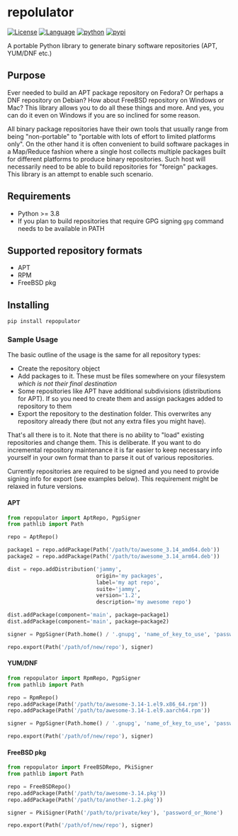 

# repolulator

[![License](https://img.shields.io/badge/license-BSD-brightgreen.svg)](https://opensource.org/licenses/BSD-3-Clause)
[![Language](https://img.shields.io/badge/language-Python-blue.svg)](https://www.python.org)
[![python](https://img.shields.io/badge/python->=3.8-blue.svg)](https://www.python.org/downloads/release/python-380/)
[![pypi](https://img.shields.io/pypi/v/repopulator)](https://pypi.org/project/repopulator)

A portable Python library to generate binary software repositories (APT, YUM/DNF etc.) 

## Purpose

Ever needed to build an APT package repository on Fedora? Or perhaps a DNF repository on Debian? How about FreeBSD repository on Windows or Mac? This library allows you to do all these things and more. And yes, you can do it even on Windows if you are so inclined for some reason.

All binary package repositories have their own tools that usually range from being "non-portable" to "portable with lots of effort to limited platforms only". On the other hand it is often convenient to build software packages in a Map/Reduce fashion where a single host collects multiple packages built for different platforms to produce binary repositories. Such host will necessarily need to be able to build repositories for "foreign" packages. This library is an attempt to enable such scenario.

## Requirements

* Python >= 3.8
* If you plan to build repositories that require GPG signing `gpg` command needs to be available in PATH

## Supported repository formats

* APT
* RPM
* FreeBSD pkg

## Installing

```bash
pip install repopulator
```

### Sample Usage

The basic outline of the usage is the same for all repository types:
- Create the repository object
- Add packages to it. These must be files somewhere on your filesystem *which is not their final destination*
- Some repositories like APT have additional subdivisions (distributions for APT). If so you need to create them and assign packages added to repository to them
- Export the repository to the destination folder. This overwrites any repository already there (but not any extra files you might have). 

That's all there is to it. Note that there is no ability to "load" existing repositories and change them. This is deliberate. If you want to do incremental repository maintenance it is far easier to keep necessary info yourself in your own format than to parse it out of various repositories. 

Currently repositories are required to be signed and you need to provide signing info for export (see examples below). This requirement might be relaxed in future versions.

#### APT

```python
from repopulator import AptRepo, PgpSigner
from pathlib import Path

repo = AptRepo()

package1 = repo.addPackage(Path('/path/to/awesome_3.14_amd64.deb'))
package2 = repo.addPackage(Path('/path/to/awesome_3.14_arm64.deb'))

dist = repo.addDistribution('jammy', 
                            origin='my packages', 
                            label='my apt repo', 
                            suite='jammy', 
                            version='1.2', 
                            description='my awesome repo')

dist.addPackage(component='main', package=package1)
dist.addPackage(component='main', package=package2)

signer = PgpSigner(Path.home() / '.gnupg', 'name_of_key_to_use', 'password_of_that_key')

repo.export(Path('/path/of/new/repo'), signer)

```

#### YUM/DNF

```python
from repopulator import RpmRepo, PgpSigner
from pathlib import Path

repo = RpmRepo()
repo.addPackage(Path('/path/to/awesome-3.14-1.el9.x86_64.rpm'))
repo.addPackage(Path('/path/to/awesome-3.14-1.el9.aarch64.rpm'))

signer = PgpSigner(Path.home() / '.gnupg', 'name_of_key_to_use', 'password_of_that_key')

repo.export(Path('/path/of/new/repo'), signer)

```

#### FreeBSD pkg

```python
from repopulator import FreeBSDRepo, PkiSigner
from pathlib import Path

repo = FreeBSDRepo()
repo.addPackage(Path('/path/to/awesome-3.14.pkg'))
repo.addPackage(Path('/path/to/another-1.2.pkg'))

signer = PkiSigner(Path('/path/to/private/key'), 'password_or_None')

repo.export(Path('/path/of/new/repo'), signer)

```

